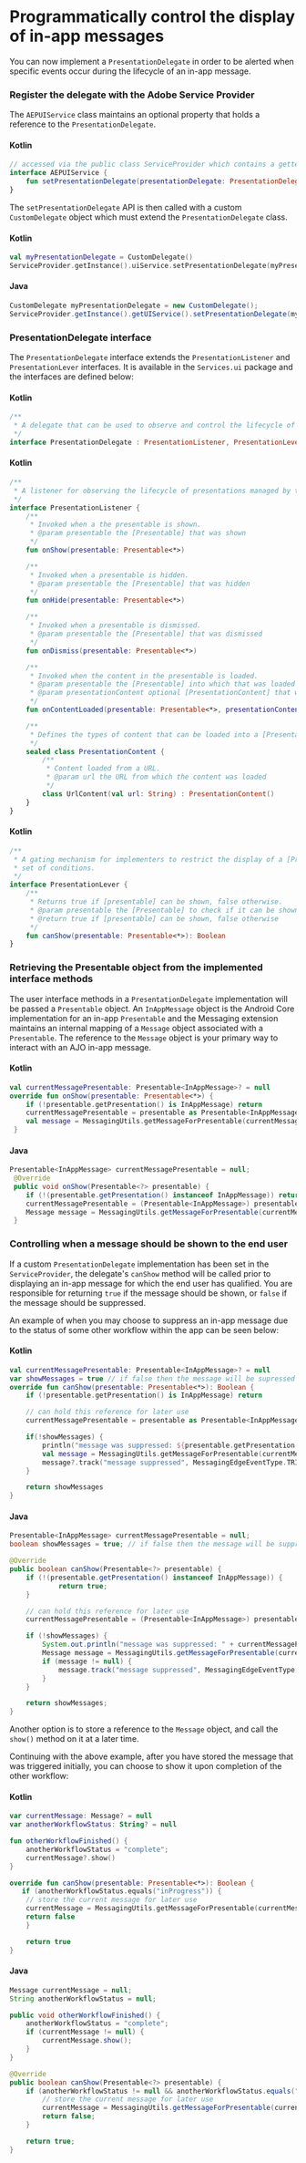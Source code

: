 # Programmatically control the display of in-app messages

You can now implement a `PresentationDelegate` in order to be alerted when specific events occur during the lifecycle of an in-app message.

### Register the delegate with the Adobe Service Provider

The `AEPUIService` class maintains an optional property that holds a reference to the `PresentationDelegate`.

#### Kotlin
```kotlin
// accessed via the public class ServiceProvider which contains a getter for the UIService implementation
interface AEPUIService {
    fun setPresentationDelegate(presentationDelegate: PresentationDelegate)
}
```

The `setPresentationDelegate` API is then called with a custom `CustomDelegate` object which must extend the `PresentationDelegate` class.

#### Kotlin
```kotlin
val myPresentationDelegate = CustomDelegate()
ServiceProvider.getInstance().uiService.setPresentationDelegate(myPresentationDelegate)
```
#### Java
```java
CustomDelegate myPresentationDelegate = new CustomDelegate();
ServiceProvider.getInstance().getUIService().setPresentationDelegate(myPresentationDelegate);
```

### PresentationDelegate interface

The `PresentationDelegate` interface extends the `PresentationListener` and `PresentationLever` interfaces. It is available in the `Services.ui` package and the interfaces are defined below:
#### Kotlin
```kotlin
/**
 * A delegate that can be used to observe and control the lifecycle of [Presentation]'s managed by the SDK.
 */
interface PresentationDelegate : PresentationListener, PresentationLever
```
#### Kotlin
```kotlin
/**
 * A listener for observing the lifecycle of presentations managed by the SDK.
 */
interface PresentationListener {
    /**
     * Invoked when a the presentable is shown.
     * @param presentable the [Presentable] that was shown
     */
    fun onShow(presentable: Presentable<*>)

    /**
     * Invoked when a presentable is hidden.
     * @param presentable the [Presentable] that was hidden
     */
    fun onHide(presentable: Presentable<*>)

    /**
     * Invoked when a presentable is dismissed.
     * @param presentable the [Presentable] that was dismissed
     */
    fun onDismiss(presentable: Presentable<*>)

    /**
     * Invoked when the content in the presentable is loaded.
     * @param presentable the [Presentable] into which that was loaded
     * @param presentationContent optional [PresentationContent] that was loaded into the presentable
     */
    fun onContentLoaded(presentable: Presentable<*>, presentationContent: PresentationContent?)

    /**
     * Defines the types of content that can be loaded into a [Presentable].
     */
    sealed class PresentationContent {
        /**
         * Content loaded from a URL.
         * @param url the URL from which the content was loaded
         */
        class UrlContent(val url: String) : PresentationContent()
    }
}
```
#### Kotlin
```kotlin
/**
 * A gating mechanism for implementers to restrict the display of a [Presentable] based on specific
 * set of conditions.
 */
interface PresentationLever {
    /**
     * Returns true if [presentable] can be shown, false otherwise.
     * @param presentable the [Presentable] to check if it can be shown
     * @return true if [presentable] can be shown, false otherwise
     */
    fun canShow(presentable: Presentable<*>): Boolean
}
```

### Retrieving the Presentable object from the implemented interface methods

The user interface methods in a `PresentationDelegate` implementation will be passed a `Presentable` object. An `InAppMessage` object is the Android Core implementation for an in-app `Presentable` and the Messaging extension maintains an internal mapping of a `Message` object associated with a `Presentable`. The reference to the `Message` object is your primary way to interact with an AJO in-app message.

#### Kotlin
```kotlin
val currentMessagePresentable: Presentable<InAppMessage>? = null
override fun onShow(presentable: Presentable<*>) {
    if (!presentable.getPresentation() is InAppMessage) return
    currentMessagePresentable = presentable as Presentable<InAppMessage>
    val message = MessagingUtils.getMessageForPresentable(currentMessagePresentable)
 }
```
#### Java
```java
Presentable<InAppMessage> currentMessagePresentable = null;
 @Override
 public void onShow(Presentable<?> presentable) {
    if (!(presentable.getPresentation() instanceof InAppMessage)) return;
    currentMessagePresentable = (Presentable<InAppMessage>) presentable;
    Message message = MessagingUtils.getMessageForPresentable(currentMessagePresentable);
 }
```

### Controlling when a message should be shown to the end user

If a custom  `PresentationDelegate`  implementation has been set in the `ServiceProvider`, the delegate's `canShow` method will be called prior to displaying an in-app message for which the end user has qualified. You are responsible for returning `true` if the message should be shown, or `false` if the message should be suppressed.

An example of when you may choose to suppress an in-app message due to the status of some other workflow within the app can be seen below:

#### Kotlin
```kotlin
val currentMessagePresentable: Presentable<InAppMessage>? = null
var showMessages = true // if false then the message will be supressed
override fun canShow(presentable: Presentable<*>): Boolean {
    if (!presentable.getPresentation() is InAppMessage) return

    // can hold this reference for later use
    currentMessagePresentable = presentable as Presentable<InAppMessage>

    if(!showMessages) {
        println("message was suppressed: ${presentable.getPresentation().id}")
        val message = MessagingUtils.getMessageForPresentable(currentMessagePresentable)
        message?.track("message suppressed", MessagingEdgeEventType.TRIGGER)
    }

    return showMessages
}
```
#### Java
```java
Presentable<InAppMessage> currentMessagePresentable = null;
boolean showMessages = true; // if false then the message will be suppressed

@Override
public boolean canShow(Presentable<?> presentable) {
    if (!(presentable.getPresentation() instanceof InAppMessage)) {
            return true;
    }

    // can hold this reference for later use
    currentMessagePresentable = (Presentable<InAppMessage>) presentable;

    if (!showMessages) {
        System.out.println("message was suppressed: " + currentMessagePresentable.getPresentation().getId());
        Message message = MessagingUtils.getMessageForPresentable(currentMessagePresentable);
        if (message != null) {
            message.track("message suppressed", MessagingEdgeEventType.TRIGGER);
        }
    }

    return showMessages;
}
```

Another option is to store a reference to the `Message` object, and call the `show()` method on it at a later time.

Continuing with the above example, after you have stored the message that was triggered initially, you can choose to show it upon completion of the other workflow:

#### Kotlin
```kotlin
var currentMessage: Message? = null
var anotherWorkflowStatus: String? = null

fun otherWorkflowFinished() {
    anotherWorkflowStatus = "complete";
    currentMessage?.show()
}

override fun canShow(presentable: Presentable<*>): Boolean {
   if (anotherWorkflowStatus.equals("inProgress")) {
    // store the current message for later use
    currentMessage = MessagingUtils.getMessageForPresentable(currentMessagePresentable)
    return false
    }

    return true
}
```
#### Java
```java
Message currentMessage = null;
String anotherWorkflowStatus = null;

public void otherWorkflowFinished() {
    anotherWorkflowStatus = "complete";
    if (currentMessage != null) {
        currentMessage.show();
    }
}

@Override
public boolean canShow(Presentable<?> presentable) {
    if (anotherWorkflowStatus != null && anotherWorkflowStatus.equals("inProgress")) {
        // store the current message for later use
        currentMessage = MessagingUtils.getMessageForPresentable(currentMessagePresentable);
        return false;
    }

    return true;
}
```
